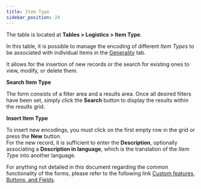 ```yaml
---
title: Item Type 
sidebar_position: 24
---
```


The table is located at **Tables > Logistics > Item Type**.

In this table, it is possible to manage the encoding of different *Item Types* to be associated with individual items in the [Generality](/docs/erp-home/registers/items/create-new-items/item-registry/generality) tab.    

It allows for the insertion of new records or the search for existing ones to view, modify, or delete them.

**Search Item Type**

The form consists of a filter area and a results area. Once all desired filters have been set, simply click the **Search** button to display the results within the results grid.

**Insert Item Type**

To insert new encodings, you must click on the first empty row in the grid or press the **New** button.   
For the new record, it is sufficient to enter the **Description**, optionally associating a **Description in language**, which is the translation of the *Item Type* into another language.   

For anything not detailed in this document regarding the common functionality of the forms, please refer to the following link [Custom features, Buttons, and Fields](/docs/guide/common).